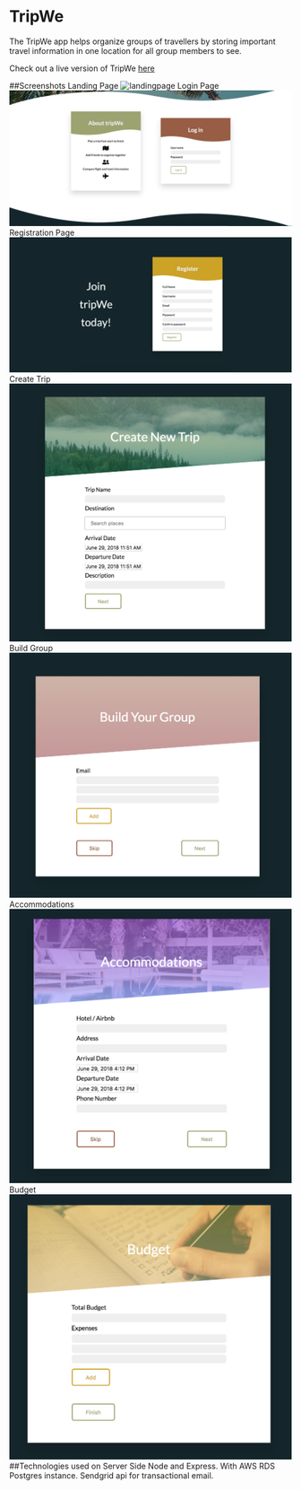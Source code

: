 # TripWe 
The TripWe app helps organize groups of travellers by storing important travel information in one location for all group members to see.

Check out a live version of TripWe [here](https://tripwe.herokuapp.com/dashboard)

##Screenshots
Landing Page
<img src="/screenshots/landingpage.png" alt="landingpage" >
Login Page 
<img src="/screenshots/loginpage.png" alt="loginpage" >
Registration Page
<img src="/screenshots/registrationpage.png" alt="registrationpage" >
Create Trip
<img src="/screenshots/createtrip.png" alt="createtrip" >
Build Group
<img src="/screenshots/buildgroup.png" alt="buildgroup" >
Accommodations
<img src="/screenshots/accommodations.png" alt="accommodations" >
Budget
<img src="/screenshots/budget.png" alt="budget" >
##Technologies used on Server Side
Node and Express. With AWS RDS Postgres instance. Sendgrid api for transactional email.

